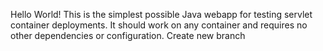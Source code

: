 Hello World!
This is the simplest possible Java webapp for testing servlet container deployments. 
It should work on any container and requires no other dependencies or configuration.
Create new branch
